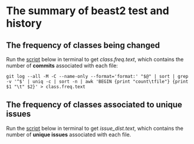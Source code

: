 # The summary of beast2 test and history

## The frequency of classes being changed

Run the [script](https://github.com/garybernhardt/dotfiles/blob/master/bin/git-churn) 
below in terminal to get _class.freq.text_, which contains the number of __commits__ associated with each file:

```batch
git log --all -M -C --name-only --format='format:' "$@" | sort | grep -v '^$' | uniq -c | sort -n | awk 'BEGIN {print "count\tfile"} {print $1 "\t" $2}' > class.freq.text
```

## The frequency of classes associated to unique issues

Run the [script](https://github.com/CompEvol/beast2report/blob/master/genIssueDist.sh) 
below in terminal to get *issue_dist.text*, which contains the number of __unique issues__ associated with each file.
